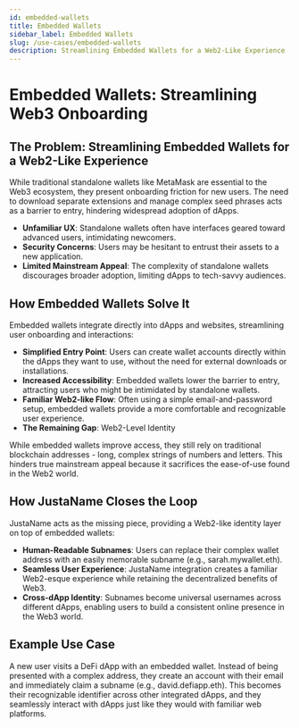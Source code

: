 ```yaml
---
id: embedded-wallets
title: Embedded Wallets
sidebar_label: Embedded Wallets
slug: /use-cases/embedded-wallets
description: Streamlining Embedded Wallets for a Web2-Like Experience
---
```


# Embedded Wallets: Streamlining Web3 Onboarding

## The Problem: Streamlining Embedded Wallets for a Web2-Like Experience

While traditional standalone wallets like MetaMask are essential to the Web3 ecosystem, they present onboarding friction for new users. The need to download separate extensions and manage complex seed phrases acts as a barrier to entry, hindering widespread adoption of dApps.

* **Unfamiliar UX**: Standalone wallets often have interfaces geared toward advanced users, intimidating newcomers.
* **Security Concerns**: Users may be hesitant to entrust their assets to a new application.
* **Limited Mainstream Appeal**: The complexity of standalone wallets discourages broader adoption, limiting dApps to tech-savvy audiences.

## How Embedded Wallets Solve It

Embedded wallets integrate directly into dApps and websites, streamlining user onboarding and interactions:

* **Simplified Entry Point**: Users can create wallet accounts directly within the dApps they want to use, without the need for external downloads or installations.
* **Increased Accessibility**: Embedded wallets lower the barrier to entry, attracting users who might be intimidated by standalone wallets.
* **Familiar Web2-like Flow**: Often using a simple email-and-password setup, embedded wallets provide a more comfortable and recognizable user experience.
* **The Remaining Gap**: Web2-Level Identity

While embedded wallets improve access, they still rely on traditional blockchain addresses - long, complex strings of numbers and letters.  This hinders true mainstream appeal because it sacrifices the ease-of-use found in the Web2 world.

## How JustaName Closes the Loop

JustaName acts as the missing piece, providing a Web2-like identity layer on top of embedded wallets:

* **Human-Readable Subnames**: Users can replace their complex wallet address with an easily memorable subname (e.g., sarah.mywallet.eth).
* **Seamless User Experience**: JustaName integration creates a familiar Web2-esque experience while retaining the decentralized benefits of Web3.
* **Cross-dApp Identity**: Subnames become universal usernames across different dApps, enabling users to build a consistent online presence in the Web3 world.

## Example Use Case

A new user visits a DeFi dApp with an embedded wallet. Instead of being presented with a complex address, they create an account with their email and immediately claim a subname (e.g., david.defiapp.eth). This becomes their recognizable identifier across other integrated dApps, and they seamlessly interact with dApps just like they would with familiar web platforms.